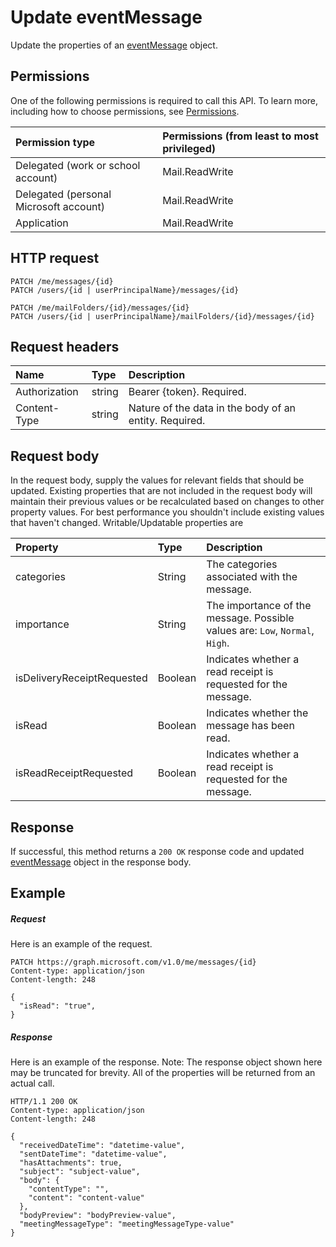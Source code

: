 # Update eventMessage

Update the properties of an [eventMessage](../resources/eventmessage.md) object.
## Permissions
One of the following permissions is required to call this API. To learn more, including how to choose permissions, see [Permissions](../concepts/permissions_reference.md).

|Permission type      | Permissions (from least to most privileged)              |
|:--------------------|:---------------------------------------------------------|
|Delegated (work or school account) | Mail.ReadWrite    |
|Delegated (personal Microsoft account) | Mail.ReadWrite    |
|Application | Mail.ReadWrite |

## HTTP request
<!-- { "blockType": "ignored" } -->
```http
PATCH /me/messages/{id}
PATCH /users/{id | userPrincipalName}/messages/{id}

PATCH /me/mailFolders/{id}/messages/{id}
PATCH /users/{id | userPrincipalName}/mailFolders/{id}/messages/{id}
```
## Request headers
| Name       | Type | Description|
|:-----------|:------|:----------|
| Authorization  | string  | Bearer {token}. Required. |
| Content-Type | string  | Nature of the data in the body of an entity. Required. |
## Request body
In the request body, supply the values for relevant fields that should be updated. Existing properties that are not included in the request body will maintain their previous values or be recalculated based on changes to other property values. For best performance you shouldn't include existing values that haven't changed. Writable/Updatable properties are

| Property	   | Type	|Description|
|:---------------|:--------|:----------|
|categories|String|The categories associated with the message.|
|importance|String|The importance of the message. Possible values are: `Low`, `Normal`, `High`.|
|isDeliveryReceiptRequested|Boolean|Indicates whether a read receipt is requested for the message.|
|isRead|Boolean|Indicates whether the message has been read.|
|isReadReceiptRequested|Boolean|Indicates whether a read receipt is requested for the message.|

## Response

If successful, this method returns a `200 OK` response code and updated [eventMessage](../resources/eventmessage.md) object in the response body.
## Example
##### Request
Here is an example of the request.
<!-- {
  "blockType": "request",
  "name": "update_eventmessage"
}-->
```http
PATCH https://graph.microsoft.com/v1.0/me/messages/{id}
Content-type: application/json
Content-length: 248

{
  "isRead": "true",
}
```
##### Response
Here is an example of the response. Note: The response object shown here may be truncated for brevity. All of the properties will be returned from an actual call.
<!-- {
  "blockType": "response",
  "truncated": true,
  "@odata.type": "microsoft.graph.eventMessage"
} -->
```http
HTTP/1.1 200 OK
Content-type: application/json
Content-length: 248

{
  "receivedDateTime": "datetime-value",
  "sentDateTime": "datetime-value",
  "hasAttachments": true,
  "subject": "subject-value",
  "body": {
    "contentType": "",
    "content": "content-value"
  },
  "bodyPreview": "bodyPreview-value",
  "meetingMessageType": "meetingMessageType-value"
}
```

<!-- uuid: 8fcb5dbc-d5aa-4681-8e31-b001d5168d79
2015-10-25 14:57:30 UTC -->
<!-- {
  "type": "#page.annotation",
  "description": "Update eventmessage",
  "keywords": "",
  "section": "documentation",
  "tocPath": ""
}-->
